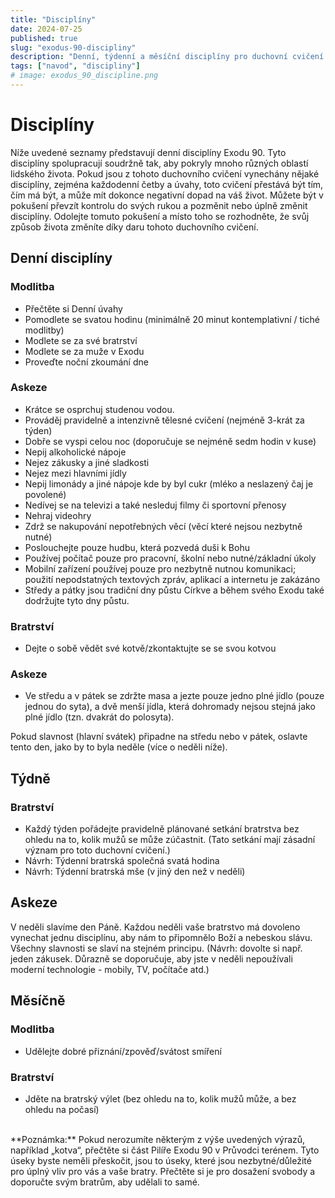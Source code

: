 ```yaml
---
title: "Disciplíny"
date: 2024-07-25
published: true
slug: "exodus-90-discipliny"
description: "Denní, týdenní a měsíční disciplíny pro duchovní cvičení Exodus 90."
tags: ["navod", "discipliny"]
# image: exodus_90_discipline.png
---
```


# Disciplíny

Níže uvedené seznamy představují denní disciplíny Exodu 90. Tyto disciplíny spolupracují soudržně tak, aby pokryly mnoho různých oblastí lidského života. Pokud jsou z tohoto duchovního cvičení vynechány nějaké disciplíny, zejména každodenní četby a úvahy, toto cvičení přestává být tím, čím má být, a může mít dokonce negativní dopad na váš život. Můžete být v pokušení převzít kontrolu do svých rukou a pozměnit nebo úplně změnit disciplíny. Odolejte tomuto pokušení a místo toho se rozhodněte, že svůj způsob života změníte díky daru tohoto duchovního cvičení.

## Denní disciplíny

### Modlitba

- Přečtěte si Denní úvahy
- Pomodlete se svatou hodinu (minimálně 20 minut kontemplativní / tiché modlitby)
- Modlete se za své bratrství
- Modlete se za muže v Exodu
- Proveďte noční zkoumání dne

### Askeze

- Krátce se osprchuj studenou vodou.
- Prováděj pravidelně a intenzivně tělesné cvičení (nejméně 3-krát za týden)
- Dobře se vyspi celou noc (doporučuje se nejméně sedm hodin v kuse)
- Nepij alkoholické nápoje
- Nejez zákusky a jiné sladkosti
- Nejez mezi hlavními jídly
- Nepij limonády a jiné nápoje kde by byl cukr (mléko a neslazený čaj je povolené)
- Nedívej se na televizi a také nesleduj filmy či sportovní přenosy
- Nehraj videohry
- Zdrž se nakupování nepotřebných věcí (věcí které nejsou nezbytně nutné)
- Poslouchejte pouze hudbu, která pozvedá duši k Bohu
- Používej počítač pouze pro pracovní, školní nebo nutné/základní úkoly
- Mobilní zařízení používej pouze pro nezbytně nutnou komunikaci; použití nepodstatných textových zpráv, aplikací a internetu je zakázáno
- Středy a pátky jsou tradiční dny půstu Církve a během svého Exodu také dodržujte tyto dny půstu.

### Bratrství

- Dejte o sobě vědět své kotvě/zkontaktujte se se svou kotvou

### Askeze

- Ve středu a v pátek se zdržte masa a jezte pouze jedno plné jídlo (pouze jednou do syta), a dvě menší jídla, která dohromady nejsou stejná jako plné jídlo (tzn. dvakrát do polosyta).

Pokud slavnost (hlavní svátek) připadne na středu nebo v pátek, oslavte tento den, jako by to byla neděle (více o neděli níže).

## Týdně

### Bratrství

- Každý týden pořádejte pravidelně plánované setkání bratrstva bez ohledu na to, kolik mužů se může zúčastnit. (Tato setkání mají zásadní význam pro toto duchovní cvičení.)
- Návrh: Týdenní bratrská společná svatá hodina
- Návrh: Týdenní bratrská mše (v jiný den než v neděli)

## Askeze

V neděli slavíme den Páně. Každou neděli vaše bratrstvo má dovoleno vynechat jednu disciplínu, aby nám to připomnělo Boží a nebeskou slávu. Všechny slavnosti se slaví na stejném principu. (Návrh: dovolte si např. jeden zákusek. Důrazně se doporučuje, aby jste v neděli nepoužívali moderní technologie - mobily, TV, počítače atd.)

## Měsíčně

### Modlitba

- Udělejte dobré přiznání/zpověď/svátost smíření

### Bratrství

- Jděte na bratrský výlet (bez ohledu na to, kolik mužů může, a bez ohledu na počasí)

<br />
**Poznámka:** Pokud nerozumíte některým z výše uvedených výrazů, například „kotva“, přečtěte si část Pilíře Exodu 90 v Průvodci terénem. Tyto úseky byste neměli přeskočit, jsou to úseky, které jsou nezbytné/důležité pro úplný vliv pro vás a vaše bratry. Přečtěte si je pro dosažení svobody a doporučte svým bratrům, aby udělali to samé.
